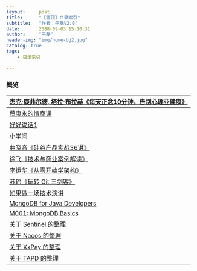 ```yaml
---
layout:     post
title:      "【置顶】目录索引"
subtitle:   "作者：于磊V2.0"
date:       2088-09-03 15:10:31
author:     "于磊"
header-img: "img/home-bg2.jpg"
catalog: true
tags:
    - 目录索引

---
```




### 概览

| [杰克·康菲尔德, 塔拉·布拉赫《每天正念10分钟，告别心理亚健康》](https://yulei.vip/2018/09/18/mindful/) |
| ------------------------------------------------------------ |
| [蔡康永的情商课](https://yulei.vip/2019/02/24/index/)        |
| [好好说话1](https://yulei.vip/2019/04/05/000/)               |
| [小学问](https://yulei.vip/2019/04/07/index/)                |
| [曲晓音《硅谷产品实战36讲》](https://yulei.vip/2018/09/03/silicon-valley-products/) |
| [徐飞《技术与商业案例解读》](https://yulei.vip/2018/11/26/Technology_and_business/) |
| [李运华《从零开始学架构》](https://yulei.vip/2018/12/13/learning_architecture_from_zero/) |
| [苏玲《玩转 Git 三剑客》](https://yulei.vip/2018/12/13/Play_Git_three_musketeers/) |
| [如果做一场技术演讲](https://yulei.vip/2018/12/12/How_to_make_a_good_technical_speech/) |
| [MongoDB for Java Developers](https://yulei.vip/2018/10/16/Java_Developers/) |
| [M001: MongoDB Basics](https://yulei.vip/2018/10/16/Basics/) |
| [关于 Sentinel 的整理](https://yulei.vip/2018/08/27/hello-sentinel/) |
| [关于 Nacos 的整理](https://yulei.vip/2018/08/29/hello-nacos/) |
| [关于 XxPay 的整理](https://yulei.vip/2018/08/31/hello-xxpay/) |
| [关于 TAPD 的整理](https://yulei.vip/2018/10/29/01TAPD/)     |

